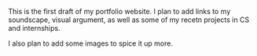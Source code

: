 This is the first draft of my portfolio website. I plan to add links to my soundscape, 
visual argument, as well as some of my recetn projects in CS and internships.

I also plan to add some images to spice it up more.
